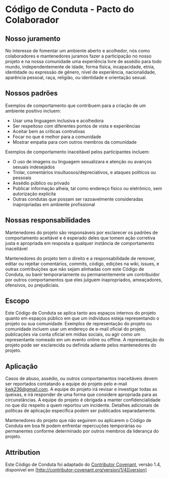 # Código de Conduta - Pacto do Colaborador

## Nosso juramento

No interesse de fomentar um ambiente aberto e acolhedor, nós como colaboradores e mantenedores juramos fazer a participação no nosso projeto e na nossa comunidade uma experiência livre de assédio para todo mundo, independentemente de idade, forma física, incapacidade, etnia, identidade ou expressão de gênero, nível de experiência, nacionalidade, aparência pessoal, raça, religião, ou identidade e orientação sexual.

## Nossos padrões

Exemplos de comportamento que contribuem para a criação de um ambiente positivo incluem:

* Usar uma linguagem inclusiva e acolhedora
* Ser respeitoso com diferentes pontos de vista e experiências
* Aceitar bem as críticas contrutívas
* Focar no que é melhor para a comunidade
* Mostrar empatia para com outros membros da comunidade

Exemplos de comportamento inaceitável pelos participantes incluem:

* O uso de imagens ou linguagem sexualizara e atenção ou avanços sexuais indesejádos
* Trolar, comentários insultuosos/depreciativos, e ataques políticos ou pessoais
* Assédio público  ou privado
* Publicar informação alheia, tal como endereço físico ou eletrônico, sem autorização explícita
* Outras condutas que possam ser razoavelmente consideradas inapropriadas em ambiente profissional

## Nossas responsabilidades

Mantenedores do projeto são responsáveis por esclarecer os padrões de comportamento aceitável e é esperado deles que tomem ação corretiva justa e apropriada em resposta a qualquer instância de comportamento inaceitável

Mantenedores do projeto tem o direito e a responsabilidade de remover, editar ou rejeitar comentários, commits, código, edições na wiki, issues, e outras contribuições que não sejam alinhadas com este Código de Conduta, ou banir temporariamente ou permanentemente um contribuidor por outros comportamentos que eles julguem inapropriados, ameaçadores, ofensívos, ou prejudiciais.

## Escopo

Este Código de Conduta se aplica tanto aos espaços internos do projeto quanto em espaços público em que um indivíduos esteja representando o projeto ou sua comunidade. Exemplos de representação do projeto ou comunidade incluem usar um endereço de e-mail oficial do projeto, publicações via conta oficial em mídias sociais, ou agir como um representante nomeado em um evento online ou offline. A representação do projeto pode ser esclarecida ou definida adiante pelos mantenedores do projeto.

## Aplicação

Casos de abuso, assédio, ou outros comportamentos inaceitáveis devem ser reportados contatando a equipe do projeto pelo e-mail kwk236@gmail.com. A equipe do projeto irá revisar e investigar todas as queixas, e irá responder de uma forma que considere apropriada para as circunstâncias. A equipe do projeto é obrigada a manter confidencialidade no que diz respeito a quem reportou um incidente. Detalhes adicionais de políticas de aplicação específica podem ser publicados separadamente.

Mantenedores do projeto que não seguirem ou aplicarem o Código de Conduta em boa fé podem enfrentar repercuções temporárias ou permanentes conforme determinado por outros membros da liderança do projeto.

## Attribution

Este Código de Conduta foi adaptado do [Contributor Covenant][homepage], versão 1.4, disponível em [http://contributor-covenant.org/version/1/4][version]

[homepage]: http://contributor-covenant.org
[version]: http://contributor-covenant.org/version/1/4/
